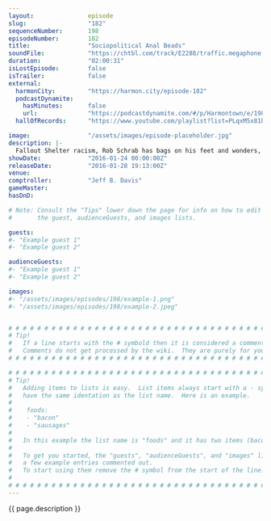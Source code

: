 ```yaml
---
layout:               episode
slug:                 "182"
sequenceNumber:       198
episodeNumber:        182
title:                "Sociopolitical Anal Beads"
soundFile:            "https://chtbl.com/track/E2288/traffic.megaphone.fm/STA4403673610.mp3?updated=1560551812"
duration:             "02:00:31"
isLostEpisode:        false
isTrailer:            false
external:
  harmonCity:         "https://harmon.city/episode-182"
  podcastDynamite:
    hasMinutes:       false
    url:              "https://podcastdynamite.com/#/p/Harmontown/e/198/182"
  hallOfRecords:      "https://www.youtube.com/playlist?list=PLqxM5x81hNObR7nULqIws8v3e5z3gnlLr"

image:                "/assets/images/episode-placeholder.jpg"
description: |-
  Fallout Shelter racism, Rob Schrab has bags on his feet and wonders, how come we haven't gone down?
showDate:             "2016-01-24 00:00:00Z"
releaseDate:          "2016-01-28 19:13:00Z"
venue:                
comptroller:          "Jeff B. Davis"
gameMaster:           
hasDnD:               

# Note: Consult the "Tips" lower down the page for info on how to edit
#       the guest, audienceGuests, and images lists.

guests:
#- "Example guest 1"
#- "Example guest 2"

audienceGuests:
#- "Example guest 1"
#- "Example guest 2"

images:
#- "/assets/images/episodes/198/example-1.png"
#- "/assets/images/episodes/198/example-2.jpeg"


# # # # # # # # # # # # # # # # # # # # # # # # # # # # # # # # # # # # # # # # # # # # #
# Tip!
#   If a line starts with the # symbold then it is considered a comment.
#   Comments do not get processed by the wiki.  They are purely for your information.
# # # # # # # # # # # # # # # # # # # # # # # # # # # # # # # # # # # # # # # # # # # # #

# # # # # # # # # # # # # # # # # # # # # # # # # # # # # # # # # # # # # # # # # # # # #
# Tip!
#   Adding items to lists is easy.  List items always start with a - symbol and have
#   have the same identation as the list name.  Here is an example.
#
#    foods:
#    - "bacon"
#    - "sausages"
#
#   In this example the list name is "foods" and it has two items (bacon, and sausages).
#
#   To get you started, the "guests", "audienceGuests", and "images" lists below have
#   a few example entries commented out.
#   To start using them remove the # symbol from the start of the line.
#
# # # # # # # # # # # # # # # # # # # # # # # # # # # # # # # # # # # # # # # # # # # # #
---
```


<!-- The episode description will be rendered here -->
{{ page.description }}

<!-- Add your content BELOW here -->
<!-- vvvvvvvvvvvvvvvvvvvvvvvvvvv -->




<!-- ^^^^^^^^^^^^^^^^^^^^^^^^^^^ -->
<!-- Add your content ABOVE here -->

<!-- The episode gallery will be rendered here -->